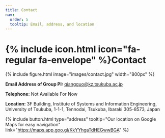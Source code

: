```yaml
---
title: Contact
nav:
  order: 5
  tooltip: Email, address, and location
---
```


# {% include icon.html icon="fa-regular fa-envelope" %}Contact

{%
  include figure.html
  image="images/contact.jpg"
  width="800px"
%}

**Email Address of Group PI:** qiangguo@kz.tsukuba.ac.jp

**Telephone:** Not Available For Now

**Location:** 3F Building, Institute of Systems and Information Engineering, University of Tsukuba, 1-1-1, Tennodai, Tsukuba, Ibaraki 305-8573, Japan

{%
  include button.html
  type="address"
  tooltip="Our location on Google Maps for easy navigation"
  link="https://maps.app.goo.gl/KkYYhgaTdHEGwwBGA"
%}



